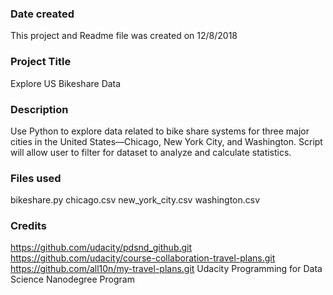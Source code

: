 ### Date created
This project and Readme file was created on 12/8/2018

### Project Title
Explore US Bikeshare Data

### Description
Use Python to explore data related to bike share systems for three major cities in the United States—Chicago, New York City, and Washington. Script will allow user to filter for dataset to analyze and calculate statistics.

### Files used
bikeshare.py
chicago.csv
new_york_city.csv
washington.csv

### Credits
https://github.com/udacity/pdsnd_github.git
https://github.com/udacity/course-collaboration-travel-plans.git
https://github.com/all10n/my-travel-plans.git
Udacity Programming for Data Science Nanodegree Program
